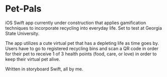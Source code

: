 # Pet-Pals

iOS Swift app currently under construction that applies gamification techniques to incorporate recycling into everyday life.
Set to test at Georgia State University.

The app utilizes a cute virtual pet that has a depleting life as time goes by. Users have to go to registered recycling bins and scan a QR code in order for their pet to receive 1 of 3 health points (food, care, or love) in order to keep their virtual pet alive.

Written in storyboard Swift, all by me.
